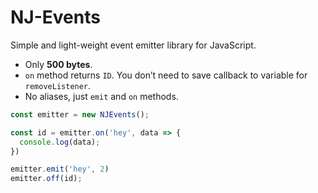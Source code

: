 # NJ-Events

Simple and light-weight event emitter library for JavaScript.

* Only **500 bytes**.
* `on` method returns `ID`. You don’t need to save
  callback to variable for `removeListener`.
* No aliases, just `emit` and `on` methods.

```js
const emitter = new NJEvents();

const id = emitter.on('hey', data => {
  console.log(data);
})

emitter.emit('hey', 2)
emitter.off(id);
```
